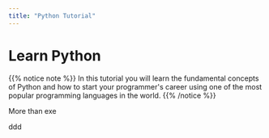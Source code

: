 ```yaml
---
title: "Python Tutorial"
---
```


# Learn Python

{{% notice note %}}
In this tutorial you will learn the fundamental concepts of Python and how to start your programmer's career using one of the most popular programming languages ​​in the world.
{{% /notice %}}

More than exe

ddd